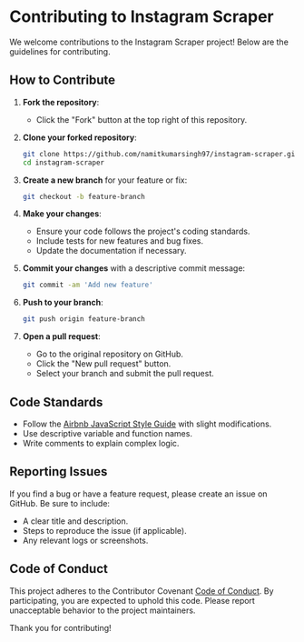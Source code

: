 # Contributing to Instagram Scraper

We welcome contributions to the Instagram Scraper project! Below are the guidelines for contributing.

## How to Contribute

1. **Fork the repository**:

   - Click the "Fork" button at the top right of this repository.

2. **Clone your forked repository**:

   ```bash
   git clone https://github.com/namitkumarsingh97/instagram-scraper.git
   cd instagram-scraper
   ```

3. **Create a new branch** for your feature or fix:

   ```bash
   git checkout -b feature-branch
   ```

4. **Make your changes**:

   - Ensure your code follows the project's coding standards.
   - Include tests for new features and bug fixes.
   - Update the documentation if necessary.

5. **Commit your changes** with a descriptive commit message:

   ```bash
   git commit -am 'Add new feature'
   ```

6. **Push to your branch**:

   ```bash
   git push origin feature-branch
   ```

7. **Open a pull request**:
   - Go to the original repository on GitHub.
   - Click the "New pull request" button.
   - Select your branch and submit the pull request.

## Code Standards

- Follow the [Airbnb JavaScript Style Guide](https://github.com/airbnb/javascript) with slight modifications.
- Use descriptive variable and function names.
- Write comments to explain complex logic.

## Reporting Issues

If you find a bug or have a feature request, please create an issue on GitHub. Be sure to include:

- A clear title and description.
- Steps to reproduce the issue (if applicable).
- Any relevant logs or screenshots.

## Code of Conduct

This project adheres to the Contributor Covenant [Code of Conduct](CODE_OF_CONDUCT.md). By participating, you are expected to uphold this code. Please report unacceptable behavior to the project maintainers.

Thank you for contributing!
